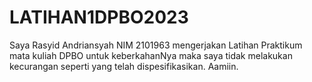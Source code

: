 # LATIHAN1DPBO2023
Saya Rasyid Andriansyah NIM 2101963 mengerjakan Latihan Praktikum mata kuliah DPBO untuk keberkahanNya maka saya tidak melakukan kecurangan seperti yang telah dispesifikasikan. Aamiin.
